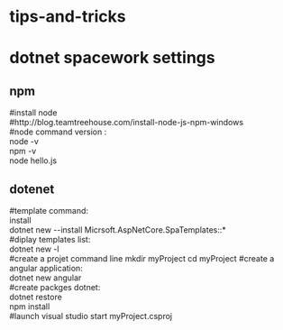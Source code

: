 # tips-and-tricks


<div>
   <H1>dotnet spacework settings</H1>
  <div>
     <H2>npm</H2>
     #install node<br>
     #http://blog.teamtreehouse.com/install-node-js-npm-windows<br>
     #node command version :<br>
     node -v<br>
     npm -v<br>
     node hello.js<br>
  </div>
   <div>
      <h2>dotenet</h2>
      #template command:<br>
      install<br>
      dotnet new --install Micrsoft.AspNetCore.SpaTemplates::*<br>
      #diplay templates list:<br>
      dotnet new -l<br>
      #create a projet command line 
      mkdir myProject
      cd myProject
      #create a angular application:<br>
      dotnet new angular<br>
      #create packges dotnet:<br>
      dotnet restore<br>
      npm install<br>
      #launch visual studio
      start myProject.csproj
   </div>

 
</div>

